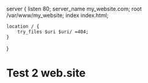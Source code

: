 server {
    listen 80;
    server_name my_website.com;
    root /var/www/my_website;
    index index.html;

    location / {
        try_files $uri $uri/ =404;
    }
}

<html>
  <head><title>Welcome to My Website</title></head>
  <body><h1>Test 2 web.site</h1></body>
</html>